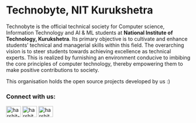 # Technobyte, NIT Kurukshetra

Technobyte is the official technical society for Computer science, Information Technology and AI & ML students at **National Institute of Technology, Kurukshetra**. Its primary objective is to cultivate and enhance students’ technical and managerial skills within this field. The overarching vision is to steer students towards achieving excellence as technical experts. This is realized by furnishing an environment conducive to imbibing the core principles of computer technology, thereby empowering them to make positive contributions to society. 

This organisation holds the open source projects developed by us :)

<h3 align="left">Connect with us:</h3>
<p align="left">
<a href="https://www.linkedin.com/company/technobyte-nitkkr" target="blank"><img align="center" src="https://cdn.jsdelivr.net/npm/simple-icons@3.0.1/icons/linkedin.svg" alt="harshit-sharma-b620b3144" height="30" width="40" /></a>
<a href="https://www.facebook.com/techn0byte/" target="blank"><img align="center" src="https://cdn.jsdelivr.net/npm/simple-icons@3.0.1/icons/facebook.svg" alt="harshit977" height="30" width="40" /></a>
<a href="https://www.instagram.com/technobyte_nitkkr" target="blank"><img align="center" src="https://cdn.jsdelivr.net/npm/simple-icons@3.0.1/icons/instagram.svg" alt="harshit_977" height="30" width="40" /></a>
</p>

